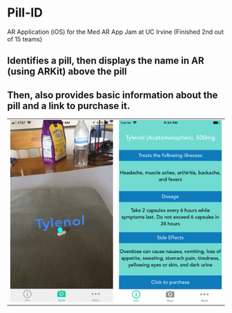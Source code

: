 # Pill-ID
AR Application (iOS) for the Med AR App Jam at UC Irvine (Finished 2nd out of 15 teams)
## Identifies a pill, then displays the name in AR (using ARKit) above the pill
## Then, also provides basic information about the pill and a link to purchase it. 

<table style="width:100%">
  <tr>
    <td>
    <img src="https://github.com/mvish97/Pill-ID/blob/master/1_Identified_Pill.jpg" width="400">
    </td>
    <td>
      <img src="https://github.com/mvish97/Pill-ID/blob/master/2_Pill_Info.png" width="400">
    </td>
  </tr>
